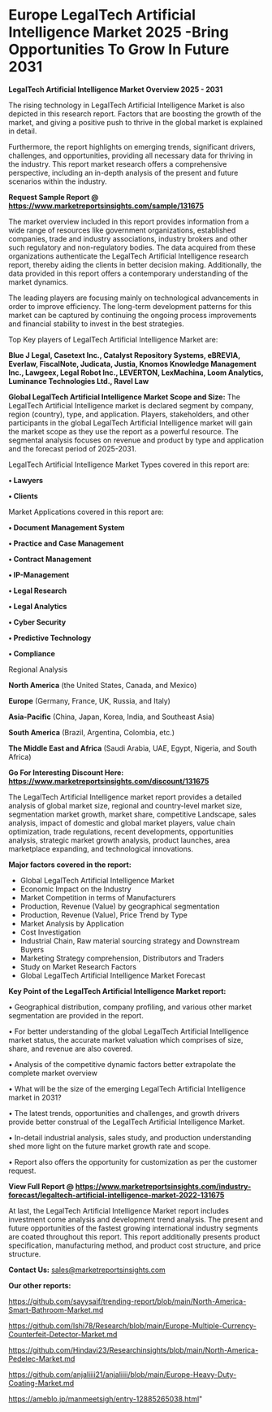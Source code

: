 # Europe LegalTech Artificial Intelligence Market 2025 -Bring Opportunities To Grow In Future 2031

<Strong> LegalTech Artificial Intelligence Market Overview 2025 - 2031</strong>

The rising technology in LegalTech Artificial Intelligence Market is also depicted in this research report. Factors that are boosting the growth of the market, and giving a positive push to thrive in the global market is explained in detail.

Furthermore, the report highlights on emerging trends, significant drivers, challenges, and opportunities, providing all necessary data for thriving in the industry. This report market research offers a comprehensive perspective, including an in-depth analysis of the present and future scenarios within the industry.

<strong>Request Sample Report @ <a href=https://www.marketreportsinsights.com/sample/131675>https://www.marketreportsinsights.com/sample/131675</a></strong>

The market overview included in this report provides information from a wide range of resources like government organizations, established companies, trade and industry associations, industry brokers and other such regulatory and non-regulatory bodies. The data acquired from these organizations authenticate the LegalTech Artificial Intelligence research report, thereby aiding the clients in better decision making. Additionally, the data provided in this report offers a contemporary understanding of the market dynamics.

The leading players are focusing mainly on technological advancements in order to improve efficiency. The long-term development patterns for this market can be captured by continuing the ongoing process improvements and financial stability to invest in the best strategies.

Top Key players of LegalTech Artificial Intelligence Market are:

<strong>Blue J Legal, Casetext Inc., Catalyst Repository Systems, eBREVIA, Everlaw, FiscalNote, Judicata, Justia, Knomos Knowledge Management Inc., Lawgeex, Legal Robot Inc., LEVERTON, LexMachina, Loom Analytics, Luminance Technologies Ltd., Ravel Law</strong>

<strong><b>Global LegalTech Artificial Intelligence Market Scope and Size:</b></strong>
The LegalTech Artificial Intelligence market is declared segment by company, region (country), type, and application. Players, stakeholders, and other participants in the global LegalTech Artificial Intelligence market will gain the market scope as they use the report as a powerful resource. The segmental analysis focuses on revenue and product by type and application and the forecast period of 2025-2031.

LegalTech Artificial Intelligence Market Types covered in this report are:

<strong>• Lawyers

• Clients</strong>

Market Applications covered in this report are:

<strong>• Document Management System

• Practice and Case Management

• Contract Management

• IP-Management

• Legal Research

• Legal Analytics

• Cyber Security

• Predictive Technology

• Compliance</strong> 

Regional Analysis

<strong>North America</strong> (the United States, Canada, and Mexico)

<strong>Europe</strong> (Germany, France, UK, Russia, and Italy)

<strong>Asia-Pacific</strong> (China, Japan, Korea, India, and Southeast Asia)

<strong>South America</strong> (Brazil, Argentina, Colombia, etc.)

<strong>The Middle East and Africa</strong> (Saudi Arabia, UAE, Egypt, Nigeria, and South Africa)

<strong>Go For Interesting Discount Here: <a href=https://www.marketreportsinsights.com/discount/131675>https://www.marketreportsinsights.com/discount/131675</a></strong>

The LegalTech Artificial Intelligence market report provides a detailed analysis of global market size, regional and country-level market size, segmentation market growth, market share, competitive Landscape, sales analysis, impact of domestic and global market players, value chain optimization, trade regulations, recent developments, opportunities analysis, strategic market growth analysis, product launches, area marketplace expanding, and technological innovations.

<strong><b>Major factors covered in the report:</b></strong>
<ul>
  <li>Global LegalTech Artificial Intelligence Market </li>
  <li>Economic Impact on the Industry</li>
  <li>Market Competition in terms of Manufacturers</li>
  <li>Production, Revenue (Value) by geographical segmentation</li>
  <li>Production, Revenue (Value), Price Trend by Type</li>
  <li>Market Analysis by Application</li>
  <li>Cost Investigation</li>
  <li>Industrial Chain, Raw material sourcing strategy and Downstream Buyers</li>
  <li>Marketing Strategy comprehension, Distributors and Traders</li>
  <li>Study on Market Research Factors</li>
  <li>Global LegalTech Artificial Intelligence Market Forecast</li>
</ul>

<strong><b>Key Point of the LegalTech Artificial Intelligence Market report:</b></strong>

• Geographical distribution, company profiling, and various other market segmentation are provided in the report.

• For better understanding of the global LegalTech Artificial Intelligence market status, the accurate market valuation which comprises of size, share, and revenue are also covered.

• Analysis of the competitive dynamic factors better extrapolate the complete market overview

• What will be the size of the emerging LegalTech Artificial Intelligence market in 2031?

• The latest trends, opportunities and challenges, and growth drivers provide better construal of the LegalTech Artificial Intelligence Market.

• In-detail industrial analysis, sales study, and production understanding shed more light on the future market growth rate and scope.

• Report also offers the opportunity for customization as per the customer request.

<strong><b>View Full Report @ <a href=https://www.marketreportsinsights.com/industry-forecast/legaltech-artificial-intelligence-market-2022-131675>https://www.marketreportsinsights.com/industry-forecast/legaltech-artificial-intelligence-market-2022-131675</a></b></strong>


At last, the LegalTech Artificial Intelligence Market report includes investment come analysis and development trend analysis. The present and future opportunities of the fastest growing international industry segments are coated throughout this report. This report additionally presents product specification, manufacturing method, and product cost structure, and price structure.

<strong>Contact Us:</strong>
sales@marketreportsinsights.com

<strong>Our other reports:</strong>

<a href=https://github.com/sayysaif/trending-report/blob/main/North-America-Smart-Bathroom-Market.md>https://github.com/sayysaif/trending-report/blob/main/North-America-Smart-Bathroom-Market.md</a>

<a href=https://github.com/Ishi78/Research/blob/main/Europe-Multiple-Currency-Counterfeit-Detector-Market.md>https://github.com/Ishi78/Research/blob/main/Europe-Multiple-Currency-Counterfeit-Detector-Market.md</a>

<a href=https://github.com/Hindavi23/Researchinsights/blob/main/North-America-Pedelec-Market.md>https://github.com/Hindavi23/Researchinsights/blob/main/North-America-Pedelec-Market.md</a>

<a href=https://github.com/anjaliiii21/anjaliiii/blob/main/Europe-Heavy-Duty-Coating-Market.md>https://github.com/anjaliiii21/anjaliiii/blob/main/Europe-Heavy-Duty-Coating-Market.md</a>

<a href=https://ameblo.jp/manmeetsigh/entry-12885265038.html>https://ameblo.jp/manmeetsigh/entry-12885265038.html</a>"
